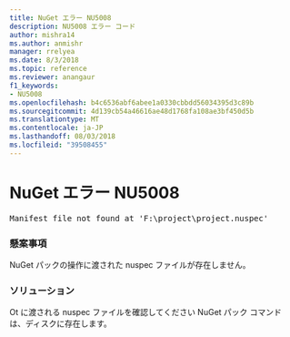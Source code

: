 ```yaml
---
title: NuGet エラー NU5008
description: NU5008 エラー コード
author: mishra14
ms.author: anmishr
manager: rrelyea
ms.date: 8/3/2018
ms.topic: reference
ms.reviewer: anangaur
f1_keywords:
- NU5008
ms.openlocfilehash: b4c6536abf6abee1a0330cbbdd56034395d3c89b
ms.sourcegitcommit: 4d139cb54a46616ae48d1768fa108ae3bf450d5b
ms.translationtype: MT
ms.contentlocale: ja-JP
ms.lasthandoff: 08/03/2018
ms.locfileid: "39508455"
---
```

# <a name="nuget-error-nu5008"></a>NuGet エラー NU5008
<pre>Manifest file not found at 'F:\project\project.nuspec'</pre>

### <a name="issue"></a>懸案事項

NuGet パックの操作に渡された nuspec ファイルが存在しません。


### <a name="solution"></a>ソリューション

Ot に渡される nuspec ファイルを確認してください NuGet パック コマンドは、ディスクに存在します。

